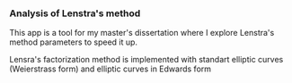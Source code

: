 <h3>Analysis of Lenstra's method</h3>
<p>This app is a tool for my master's dissertation where I explore Lenstra's method parameters to speed it up.</p>
<p>Lensra's factorization method is implemented with standart elliptic curves (Weierstrass form) and elliptic curves in Edwards form</p>
